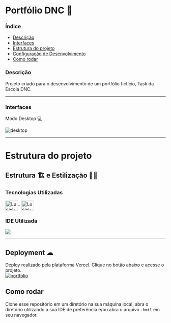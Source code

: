 # Portfólio DNC 💼

### Índice
<ul>
  <a href="#descrição"><li>Descrição</li></a>
  <a href="#interfaces"><li>Interfaces</li></a>
  <a href="#estrutura-do-projeto"><li>Estrutura do projeto</li></a>
  <a href="#deployment-"><li>Configuração de Desenvolvimento</li></a>
  <a href="#como-rodar"><li>Como rodar</li></a>
</ul>

### Descrição
Projeto criado para o desenvolvimento de um portfólio fictício, Task da Escola DNC. 

<hr>

### Interfaces
Modo Desktop 💻

![desktop](https://user-images.githubusercontent.com/115199808/223804732-857c8fae-1524-4885-b684-d92f769b8214.png)

<hr> 

# Estrutura do projeto
## Estrutura 🏗 e Estilização 👨‍🎨
### Tecnologias Utilizadas
<div style="display: inline_block">
  <img align="center" alt="Lucas-HTML" height="30" width="40" src="https://cdn.jsdelivr.net/gh/devicons/devicon/icons/html5/html5-original.svg">-
  <img align="center" alt="Lucas-CSS" height="30" width="40" src="https://cdn.jsdelivr.net/gh/devicons/devicon/icons/css3/css3-original.svg">
</div>

### IDE Utilizada

<div> 
  <img src="https://img.shields.io/badge/Visual_Studio_Code-0078D4?style=for-the-badge&logo=visual%20studio%20code&logoColor=white">
</div>

<hr>

## Deployment ☁

Deploy realizado pela plataforma Vercel. Clique no botão abaixo e acesse o projeto.<br>
[![portfolio](https://img.shields.io/badge/-CLIQUE%20AQUI-yellowgreen)](https://portfolio-dnc-pi.vercel.app)

## Como rodar
Clone esse repositório em um diretório na sua máquina local, abra o diretório utilizando a sua IDE de preferência e/ou abra o arquivo ```.hmtl``` em seu navegador.
